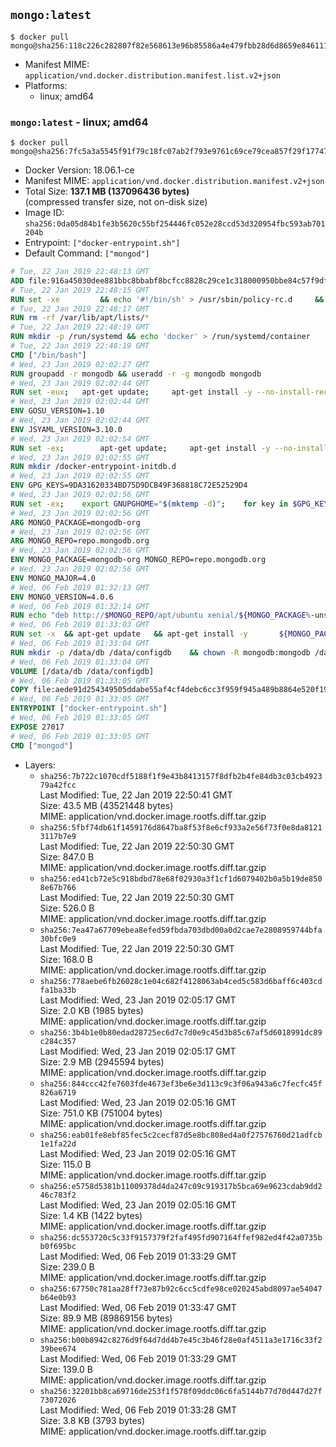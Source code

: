 ## `mongo:latest`

```console
$ docker pull mongo@sha256:118c226c282807f82e568613e96b85586a4e479fbb28d6d8659e846111dd834c
```

-	Manifest MIME: `application/vnd.docker.distribution.manifest.list.v2+json`
-	Platforms:
	-	linux; amd64

### `mongo:latest` - linux; amd64

```console
$ docker pull mongo@sha256:7fc5a3a5545f91f79c18fc07ab2f793e9761c69ce79cea857f29f17747d4cfcc
```

-	Docker Version: 18.06.1-ce
-	Manifest MIME: `application/vnd.docker.distribution.manifest.v2+json`
-	Total Size: **137.1 MB (137096436 bytes)**  
	(compressed transfer size, not on-disk size)
-	Image ID: `sha256:0da05d84b1fe3b5620c55bf254446fc052e28ccd53d320954fbc593ab701204b`
-	Entrypoint: `["docker-entrypoint.sh"]`
-	Default Command: `["mongod"]`

```dockerfile
# Tue, 22 Jan 2019 22:48:13 GMT
ADD file:916a45030dee881bbc8bbabf8bcfcc8828c29ce1c318000950bbe84c57f9df73 in / 
# Tue, 22 Jan 2019 22:48:15 GMT
RUN set -xe 		&& echo '#!/bin/sh' > /usr/sbin/policy-rc.d 	&& echo 'exit 101' >> /usr/sbin/policy-rc.d 	&& chmod +x /usr/sbin/policy-rc.d 		&& dpkg-divert --local --rename --add /sbin/initctl 	&& cp -a /usr/sbin/policy-rc.d /sbin/initctl 	&& sed -i 's/^exit.*/exit 0/' /sbin/initctl 		&& echo 'force-unsafe-io' > /etc/dpkg/dpkg.cfg.d/docker-apt-speedup 		&& echo 'DPkg::Post-Invoke { "rm -f /var/cache/apt/archives/*.deb /var/cache/apt/archives/partial/*.deb /var/cache/apt/*.bin || true"; };' > /etc/apt/apt.conf.d/docker-clean 	&& echo 'APT::Update::Post-Invoke { "rm -f /var/cache/apt/archives/*.deb /var/cache/apt/archives/partial/*.deb /var/cache/apt/*.bin || true"; };' >> /etc/apt/apt.conf.d/docker-clean 	&& echo 'Dir::Cache::pkgcache ""; Dir::Cache::srcpkgcache "";' >> /etc/apt/apt.conf.d/docker-clean 		&& echo 'Acquire::Languages "none";' > /etc/apt/apt.conf.d/docker-no-languages 		&& echo 'Acquire::GzipIndexes "true"; Acquire::CompressionTypes::Order:: "gz";' > /etc/apt/apt.conf.d/docker-gzip-indexes 		&& echo 'Apt::AutoRemove::SuggestsImportant "false";' > /etc/apt/apt.conf.d/docker-autoremove-suggests
# Tue, 22 Jan 2019 22:48:17 GMT
RUN rm -rf /var/lib/apt/lists/*
# Tue, 22 Jan 2019 22:48:19 GMT
RUN mkdir -p /run/systemd && echo 'docker' > /run/systemd/container
# Tue, 22 Jan 2019 22:48:19 GMT
CMD ["/bin/bash"]
# Wed, 23 Jan 2019 02:02:27 GMT
RUN groupadd -r mongodb && useradd -r -g mongodb mongodb
# Wed, 23 Jan 2019 02:02:44 GMT
RUN set -eux; 	apt-get update; 	apt-get install -y --no-install-recommends 		ca-certificates 		jq 		numactl 	; 	if ! command -v ps > /dev/null; then 		apt-get install -y --no-install-recommends procps; 	fi; 	rm -rf /var/lib/apt/lists/*
# Wed, 23 Jan 2019 02:02:44 GMT
ENV GOSU_VERSION=1.10
# Wed, 23 Jan 2019 02:02:44 GMT
ENV JSYAML_VERSION=3.10.0
# Wed, 23 Jan 2019 02:02:54 GMT
RUN set -ex; 		apt-get update; 	apt-get install -y --no-install-recommends 		wget 	; 	if ! command -v gpg > /dev/null; then 		apt-get install -y --no-install-recommends gnupg dirmngr; 	fi; 	rm -rf /var/lib/apt/lists/*; 		dpkgArch="$(dpkg --print-architecture | awk -F- '{ print $NF }')"; 	wget -O /usr/local/bin/gosu "https://github.com/tianon/gosu/releases/download/$GOSU_VERSION/gosu-$dpkgArch"; 	wget -O /usr/local/bin/gosu.asc "https://github.com/tianon/gosu/releases/download/$GOSU_VERSION/gosu-$dpkgArch.asc"; 	export GNUPGHOME="$(mktemp -d)"; 	gpg --batch --keyserver ha.pool.sks-keyservers.net --recv-keys B42F6819007F00F88E364FD4036A9C25BF357DD4; 	gpg --batch --verify /usr/local/bin/gosu.asc /usr/local/bin/gosu; 	command -v gpgconf && gpgconf --kill all || :; 	rm -r "$GNUPGHOME" /usr/local/bin/gosu.asc; 	chmod +x /usr/local/bin/gosu; 	gosu nobody true; 		wget -O /js-yaml.js "https://github.com/nodeca/js-yaml/raw/${JSYAML_VERSION}/dist/js-yaml.js"; 		apt-get purge -y --auto-remove wget
# Wed, 23 Jan 2019 02:02:55 GMT
RUN mkdir /docker-entrypoint-initdb.d
# Wed, 23 Jan 2019 02:02:55 GMT
ENV GPG_KEYS=9DA31620334BD75D9DCB49F368818C72E52529D4
# Wed, 23 Jan 2019 02:02:56 GMT
RUN set -ex; 	export GNUPGHOME="$(mktemp -d)"; 	for key in $GPG_KEYS; do 		gpg --batch --keyserver ha.pool.sks-keyservers.net --recv-keys "$key"; 	done; 	gpg --batch --export $GPG_KEYS > /etc/apt/trusted.gpg.d/mongodb.gpg; 	command -v gpgconf && gpgconf --kill all || :; 	rm -r "$GNUPGHOME"; 	apt-key list
# Wed, 23 Jan 2019 02:02:56 GMT
ARG MONGO_PACKAGE=mongodb-org
# Wed, 23 Jan 2019 02:02:56 GMT
ARG MONGO_REPO=repo.mongodb.org
# Wed, 23 Jan 2019 02:02:56 GMT
ENV MONGO_PACKAGE=mongodb-org MONGO_REPO=repo.mongodb.org
# Wed, 23 Jan 2019 02:02:56 GMT
ENV MONGO_MAJOR=4.0
# Wed, 06 Feb 2019 01:32:13 GMT
ENV MONGO_VERSION=4.0.6
# Wed, 06 Feb 2019 01:32:14 GMT
RUN echo "deb http://$MONGO_REPO/apt/ubuntu xenial/${MONGO_PACKAGE%-unstable}/$MONGO_MAJOR multiverse" | tee "/etc/apt/sources.list.d/${MONGO_PACKAGE%-unstable}.list"
# Wed, 06 Feb 2019 01:33:03 GMT
RUN set -x 	&& apt-get update 	&& apt-get install -y 		${MONGO_PACKAGE}=$MONGO_VERSION 		${MONGO_PACKAGE}-server=$MONGO_VERSION 		${MONGO_PACKAGE}-shell=$MONGO_VERSION 		${MONGO_PACKAGE}-mongos=$MONGO_VERSION 		${MONGO_PACKAGE}-tools=$MONGO_VERSION 	&& rm -rf /var/lib/apt/lists/* 	&& rm -rf /var/lib/mongodb 	&& mv /etc/mongod.conf /etc/mongod.conf.orig
# Wed, 06 Feb 2019 01:33:04 GMT
RUN mkdir -p /data/db /data/configdb 	&& chown -R mongodb:mongodb /data/db /data/configdb
# Wed, 06 Feb 2019 01:33:04 GMT
VOLUME [/data/db /data/configdb]
# Wed, 06 Feb 2019 01:33:05 GMT
COPY file:aede91d254349505ddabe55af4cf4debc6cc3f959f945a489b8864e520f193e8 in /usr/local/bin/ 
# Wed, 06 Feb 2019 01:33:05 GMT
ENTRYPOINT ["docker-entrypoint.sh"]
# Wed, 06 Feb 2019 01:33:05 GMT
EXPOSE 27017
# Wed, 06 Feb 2019 01:33:05 GMT
CMD ["mongod"]
```

-	Layers:
	-	`sha256:7b722c1070cdf5188f1f9e43b8413157f8dfb2b4fe84db3c03cb492379a42fcc`  
		Last Modified: Tue, 22 Jan 2019 22:50:41 GMT  
		Size: 43.5 MB (43521448 bytes)  
		MIME: application/vnd.docker.image.rootfs.diff.tar.gzip
	-	`sha256:5fbf74db61f1459176d8647ba8f53f8e6cf933a2e56f73f0e8da81213117b7e9`  
		Last Modified: Tue, 22 Jan 2019 22:50:30 GMT  
		Size: 847.0 B  
		MIME: application/vnd.docker.image.rootfs.diff.tar.gzip
	-	`sha256:ed41cb72e5c918bdbd78e68f02930a3f1cf1d6079402b0a5b19de8508e67b766`  
		Last Modified: Tue, 22 Jan 2019 22:50:30 GMT  
		Size: 526.0 B  
		MIME: application/vnd.docker.image.rootfs.diff.tar.gzip
	-	`sha256:7ea47a67709ebea8efed59fbda703dbd00a0d2cae7e2808959744bfa30bfc0e9`  
		Last Modified: Tue, 22 Jan 2019 22:50:30 GMT  
		Size: 168.0 B  
		MIME: application/vnd.docker.image.rootfs.diff.tar.gzip
	-	`sha256:778aebe6fb26028c1e04c682f4128063ab4ced5c583d6baff6c403cdfa1ba33b`  
		Last Modified: Wed, 23 Jan 2019 02:05:17 GMT  
		Size: 2.0 KB (1985 bytes)  
		MIME: application/vnd.docker.image.rootfs.diff.tar.gzip
	-	`sha256:3b4b1e0b80edad28725ec6d7c7d0e9c45d3b85c67af5d6018991dc89c284c357`  
		Last Modified: Wed, 23 Jan 2019 02:05:17 GMT  
		Size: 2.9 MB (2945594 bytes)  
		MIME: application/vnd.docker.image.rootfs.diff.tar.gzip
	-	`sha256:844ccc42fe7603fde4673ef3be6e3d113c9c3f06a943a6c7fecfc45f826a6719`  
		Last Modified: Wed, 23 Jan 2019 02:05:16 GMT  
		Size: 751.0 KB (751004 bytes)  
		MIME: application/vnd.docker.image.rootfs.diff.tar.gzip
	-	`sha256:eab01fe8ebf85fec5c2cecf87d5e8bc808ed4a0f27576760d21adfcb1e1fa22d`  
		Last Modified: Wed, 23 Jan 2019 02:05:16 GMT  
		Size: 115.0 B  
		MIME: application/vnd.docker.image.rootfs.diff.tar.gzip
	-	`sha256:e5758d5381b11009378d4da247c09c919317b5bca69e9623cdab9dd246c783f2`  
		Last Modified: Wed, 23 Jan 2019 02:05:16 GMT  
		Size: 1.4 KB (1422 bytes)  
		MIME: application/vnd.docker.image.rootfs.diff.tar.gzip
	-	`sha256:dc553720c5c33f9157379f2faf495fd907164ffef982ed4f42a0735bb0f695bc`  
		Last Modified: Wed, 06 Feb 2019 01:33:29 GMT  
		Size: 239.0 B  
		MIME: application/vnd.docker.image.rootfs.diff.tar.gzip
	-	`sha256:67750c781aa28ff73e87b92c6cc5cdfe98ce020245abd8097ae54047b64e0b93`  
		Last Modified: Wed, 06 Feb 2019 01:33:47 GMT  
		Size: 89.9 MB (89869156 bytes)  
		MIME: application/vnd.docker.image.rootfs.diff.tar.gzip
	-	`sha256:b00b8942c8276d9f64d7dd4b7e45c3b46f28e0af4511a3e1716c33f239bee674`  
		Last Modified: Wed, 06 Feb 2019 01:33:29 GMT  
		Size: 139.0 B  
		MIME: application/vnd.docker.image.rootfs.diff.tar.gzip
	-	`sha256:32201bb8ca69716de253f1f578f09ddc06c6fa5144b77d70d447d27f73072026`  
		Last Modified: Wed, 06 Feb 2019 01:33:28 GMT  
		Size: 3.8 KB (3793 bytes)  
		MIME: application/vnd.docker.image.rootfs.diff.tar.gzip

